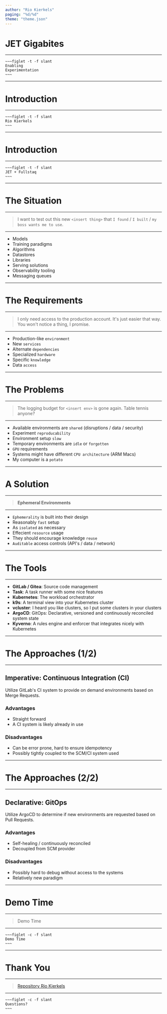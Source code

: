 ```yaml
---
author: "Rio Kierkels"
paging: "%d/%d"
theme: "theme.json"
---
```

# JET Gigabites
----

```
~~~figlet -t -f slant
Enabling
Experimentation
~~~
```

---

# Introduction
----

```
~~~figlet -t -f slant
Rio Kierkels
~~~
```
---

# Introduction

----

```
~~~figlet -t -f slant
JET + Fullstaq
~~~
```

---

# The Situation

----
> I want to test out this new `<insert thing>`
> that `I found` / `I built` / `my boss wants me to use`.
----

- Models
- Training paradigms
- Algorithms
- Datastores
- Libraries
- Serving solutions
- Observability tooling
- Messaging queues

---

# The Requirements

----
> I only need access to the production account.
> It's just easier that way. You won't notice a thing, I promise.
----

- Production-like `environment`
- New `services`
- Alternate `dependencies`
- Specialized `hardware`
- Specific `knowledge`
- Data `access`

---

# The Problems

----
> The logging budget for `<insert env>` is gone again.
> Table tennis anyone?
----

- Available environments are `shared` (disruptions / data / security)
- Experiment `reproducability`
- Environment setup `slow`
- Temporary environments are `idle` or `forgotten`
- `GPU` requirements
- Systems might have different `CPU architecture` (ARM Macs)
- My computer is a `potato`

---

# A Solution

----

> **Ephemeral Environments**

----

- `Ephemerality` is built into their design
- Reasonably `fast` setup
- As `isolated` as necessary
- Effecient `resource` usage
- They should encourage knowledge `reuse`
- `Auditable` access controls (API's / data / network)

---

# The Tools

----

- **GitLab / Gitea**: Source code management
- **Task**:           A task runner with some nice features
- **Kubernetes**:     The workload orchestrator
- **k9s**:            A terminal view into your Kubernetes cluster
- **vcluster**:       I heard you like clusters, so I put some clusters in your clusters
- **ArgoCD**:         GitOps: Declarative, versioned and continuously reconciled system state
- **Kyverno**:        A rules engine and enforcer that integrates nicely with Kubernetes

---

# The Approaches (1/2)

----
## Imperative: Continuous Integration (CI)

Utilize GitLab's CI system to provide on demand environments based on Merge Requests.

### Advantages

- Straight forward
- A CI system is likely already in use

### Disadvantages

- Can be error prone, hard to ensure idempotency
- Possibly tightly coupled to the SCM/CI system used

---

# The Approaches (2/2)

----
## Declarative: GitOps

Utilize ArgoCD to determine if new environments are requested based on Pull Requests.

### Advantages

- Self-healing / continuously reconciled
- Decoupled from SCM provider

### Disadvantages

- Possibly hard to debug without access to the systems
- Relatively new paradigm

---

# Demo Time

----
> Demo Time
----

```
~~~figlet -c -f slant
Demo Time
~~~
```

---

# Thank You

----
> [Repository      ](https://github.com/rio/enabling-experimentation-talk)
> [Rio Kierkels    ](r.kierkels@fullstaq.com)
----

```
~~~figlet -c -f slant
Questions?
~~~
```
